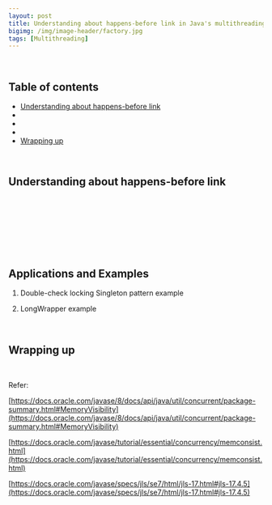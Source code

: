 ```yaml
---
layout: post
title: Understanding about happens-before link in Java's multithreading
bigimg: /img/image-header/factory.jpg
tags: [Multithreading]
---
```




<br>

## Table of contents
- [Understanding about happens-before link]()
- []()
- []()
- []()
- [Wrapping up](#wrapping-up)

<br>

## Understanding about happens-before link






<br>

## 






<br>

## 



<br>

## Applications and Examples

1. Double-check locking Singleton pattern example



2. LongWrapper example




<br>

## Wrapping up




<br>

Refer: 

[https://docs.oracle.com/javase/8/docs/api/java/util/concurrent/package-summary.html#MemoryVisibility](https://docs.oracle.com/javase/8/docs/api/java/util/concurrent/package-summary.html#MemoryVisibility)

[https://docs.oracle.com/javase/tutorial/essential/concurrency/memconsist.html](https://docs.oracle.com/javase/tutorial/essential/concurrency/memconsist.html)

[https://docs.oracle.com/javase/specs/jls/se7/html/jls-17.html#jls-17.4.5](https://docs.oracle.com/javase/specs/jls/se7/html/jls-17.html#jls-17.4.5)